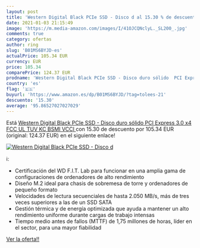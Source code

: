 ```yaml
---
layout: post
title: 'Western Digital Black PCIe SSD - Disco d al 15.30 % de descuento'
date: 2021-01-03 21:15:49
image: 'https://m.media-amazon.com/images/I/41OJCQNclyL._SL200_.jpg'
comments: true
category: ofertas
author: ring
slug: 'B01MS6BYJD-es'
actualPrice: 105.34 EUR
currency: EUR
price: 105.34
comparePrice: 124.37 EUR
prodname: 'Western Digital Black PCIe SSD - Disco duro sólido  PCI Express 3.0  x4  FCC  UL  TUV  KC  BSMI  VCCI '
country: 'es'
flag: '🇪🇸'
buyurl: 'https://www.amazon.es/dp/B01MS6BYJD/?tag=tolees-21'
descuento: '15.30'
average: '95.86527027027029'
---
```


Está [Western Digital Black PCIe SSD - Disco duro sólido  PCI Express 3.0  x4  FCC  UL  TUV  KC  BSMI  VCCI ](https://www.amazon.es/dp/B01MS6BYJD/?tag=tolees-21) con 15.30 de descuento por 105.34 EUR (original: 124.37 EUR) en el siguiente enlace!

[![Western Digital Black PCIe SSD - Disco d](https://m.media-amazon.com/images/I/41OJCQNclyL._SL200_.jpg)](https://www.amazon.es/dp/B01MS6BYJD/?tag=tolees-21)

ℹ️:

- Certificación del WD F.I.T. Lab para funcionar en una amplia gama de configuraciones de ordenadores de alto rendimiento
- Diseño M.2 ideal para chasis de sobremesa de torre y ordenadores de pequeño formato
- Velocidades de lectura secuenciales de hasta 2.050 MB/s, más de tres veces superiores a las de un SSD SATA
- Gestión térmica y de energía optimizada que ayuda a mantener un alto rendimiento uniforme durante cargas de trabajo intensas
- Tiempo medio antes de fallos (MTTF) de 1,75 millones de horas, líder en el sector, para una mayor fiabilidad

[Ver la oferta!!](https://www.amazon.es/dp/B01MS6BYJD/?tag=tolees-21)
